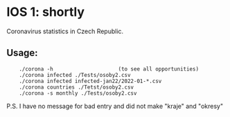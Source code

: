 
# IOS 1: shortly

Coronavirus statistics in Czech Republic.

## Usage:
``` terminal
    ./corona -h                     (to see all opportunities)
    ./corona infected ./Tests/osoby2.csv
    ./corona infected infected-jan22/2022-01-*.csv
    ./corona countries ./Tetst/osoby2.csv
    ./corona -s monthly ./Tests/osoby2.csv
```

P.S. I have no message for bad entry and did not make "kraje" and "okresy"